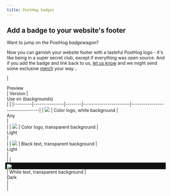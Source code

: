 ```yaml
---
title: PostHog badges
---
```


## Add a badge to your website's footer

Want to jump on the PostHog <em>badge</em>wagon?

Now you can garnish your website footer with a tasteful PostHog logo - it's like being in a super secret club, except if everything was open source. And if you add the badge and link back to us, [let us know](mailto:merch@posthog.com?subject=PostHog%20logo%20spotted%20on%20%7Byoursitehere.com%7D) and we might send some exclusive [merch](/merch) your way...

<OverflowXSection>

| <div class="text-center">Preview</div> | Version          | <div class="text-center">Use on (backgrounds)</div> |  |
|---------|---------------|--------|-----------------------|--------------------------------|
| <img src="https://res.cloudinary.com/dmukukwp6/image/upload/v1710055416/posthog.com/contents/docs/contribute/brand/badge/posthog-badge-white-bg-color.svg" />     | Color logo, white background | <div class="text-center">Any</div> |  <div class="text-center"><CopyCode code='<a href="https://posthog.com?utm_source=badge" title="Built with PostHog analytics + more" target="_blank"><img src="https://d1hovhsvet4m1p.cloudfront.net/badges/posthog-badge-white-bg-color.svg" /></a>' /></div> |
| <img src="https://res.cloudinary.com/dmukukwp6/image/upload/v1710055416/posthog.com/contents/docs/contribute/brand/badge/posthog-badge-transparent-bg-color.svg" />  | Color logo, transparent background | <div class="text-center">Light</div> |  <div class="text-center"><CopyCode code='<a href="https://posthog.com?utm_source=badge" title="Built with PostHog analytics + more" target="_blank"><img src="https://d1hovhsvet4m1p.cloudfront.net/badges/posthog-badge-transparent-bg-color.svg" /></a>' /></div> |
| <img src="https://res.cloudinary.com/dmukukwp6/image/upload/v1710055416/posthog.com/contents/docs/contribute/brand/badge/posthog-badge-transparent-bg-black-text.svg" />  | Black text, transparent background | <div class="text-center">Light</div>    |  <div class="text-center"><CopyCode code='<a href="https://posthog.com?utm_source=badge" title="Built with PostHog analytics + more" target="_blank"><img src="https://d1hovhsvet4m1p.cloudfront.net/badges/posthog-badge-transparent-bg-black-text.svg" /></a>' /></div> |
| <div style="background:#111;padding:5px 5px 0;margin-left:-5px;"><img src="https://res.cloudinary.com/dmukukwp6/image/upload/v1710055416/posthog.com/contents/docs/contribute/brand/badge/posthog-badge-transparent-bg-white-text.svg" /></div>  | White text, transparent background | <div class="text-center">Dark</div>    |  <div class="text-center"><CopyCode code='<a href="https://posthog.com?utm_source=badge" title="Built with PostHog analytics + more" target="_blank"><img src="https://d1hovhsvet4m1p.cloudfront.net/badges/posthog-badge-transparent-bg-white-text.svg" /></a>' /></div> |

</OverflowXSection>
